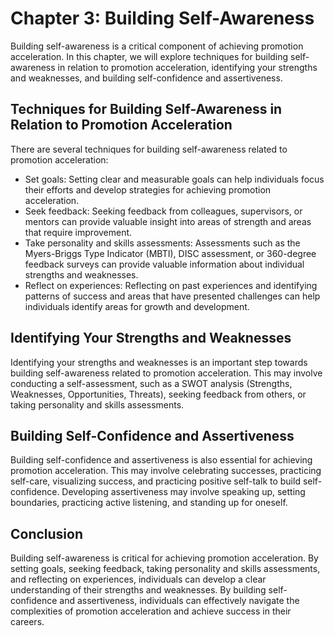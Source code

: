 Chapter 3: Building Self-Awareness
==================================

Building self-awareness is a critical component of achieving promotion acceleration. In this chapter, we will explore techniques for building self-awareness in relation to promotion acceleration, identifying your strengths and weaknesses, and building self-confidence and assertiveness.

Techniques for Building Self-Awareness in Relation to Promotion Acceleration
----------------------------------------------------------------------------

There are several techniques for building self-awareness related to promotion acceleration:

* Set goals: Setting clear and measurable goals can help individuals focus their efforts and develop strategies for achieving promotion acceleration.
* Seek feedback: Seeking feedback from colleagues, supervisors, or mentors can provide valuable insight into areas of strength and areas that require improvement.
* Take personality and skills assessments: Assessments such as the Myers-Briggs Type Indicator (MBTI), DISC assessment, or 360-degree feedback surveys can provide valuable information about individual strengths and weaknesses.
* Reflect on experiences: Reflecting on past experiences and identifying patterns of success and areas that have presented challenges can help individuals identify areas for growth and development.

Identifying Your Strengths and Weaknesses
-----------------------------------------

Identifying your strengths and weaknesses is an important step towards building self-awareness related to promotion acceleration. This may involve conducting a self-assessment, such as a SWOT analysis (Strengths, Weaknesses, Opportunities, Threats), seeking feedback from others, or taking personality and skills assessments.

Building Self-Confidence and Assertiveness
------------------------------------------

Building self-confidence and assertiveness is also essential for achieving promotion acceleration. This may involve celebrating successes, practicing self-care, visualizing success, and practicing positive self-talk to build self-confidence. Developing assertiveness may involve speaking up, setting boundaries, practicing active listening, and standing up for oneself.

Conclusion
----------

Building self-awareness is critical for achieving promotion acceleration. By setting goals, seeking feedback, taking personality and skills assessments, and reflecting on experiences, individuals can develop a clear understanding of their strengths and weaknesses. By building self-confidence and assertiveness, individuals can effectively navigate the complexities of promotion acceleration and achieve success in their careers.


